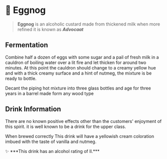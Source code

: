 # 🥚 Eggnog

> **Eggnog** is an alcoholic custard made from thickened milk when more refined it is known as _**Advocaat**_

## Fermentation

Combine half a dozen of eggs with some sugar and a pail of fresh milk in a cauldron of boiling water over a lit fire and let thicken for around two minutes. At this point the cauldron should change to a creamy yellow hue and with a thick creamy surface and a hint of nutmeg, the mixture is be ready to bottle.

Decant the piping hot mixture into three glass bottles and age for three years in a barrel made form any wood type

## Drink Information

There are no known positive effects other than the customers' enjoyment of this spirit. it is well known to be a drink for the upper class.

When brewed correctly This drink will have a yellowish cream coloration imbued with the taste of vanilla and nutmeg.

✨ \*\*\*This drink has an alcohol rating of II.\*\*\*
